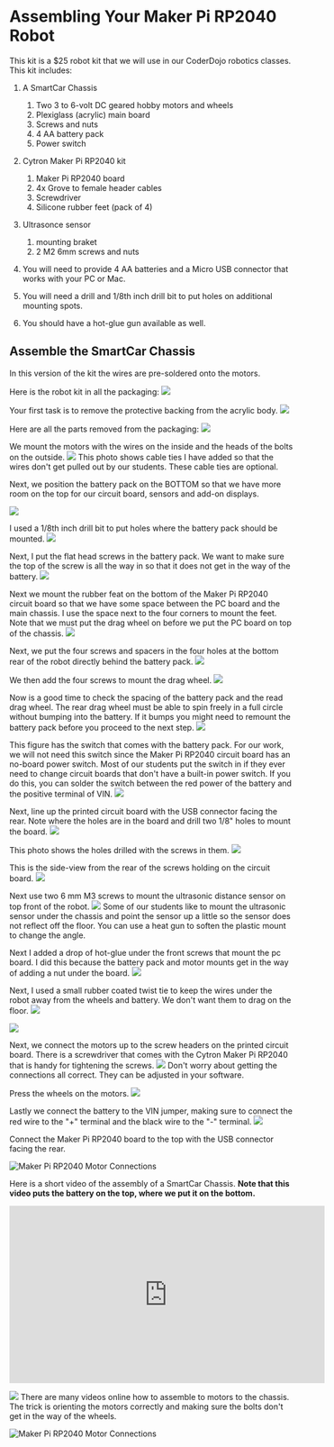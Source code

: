 # Assembling Your Maker Pi RP2040 Robot

This kit is a $25 robot kit that we will use in our CoderDojo robotics classes.  This kit includes:

1. A SmartCar Chassis
    1. Two 3 to 6-volt DC geared hobby motors and wheels
    2. Plexiglass (acrylic) main board
    3. Screws and nuts
    4. 4 AA battery pack
    5. Power switch
2. Cytron Maker Pi RP2040 kit
    1. Maker Pi RP2040 board
    2. 4x Grove to female header cables
    3. Screwdriver
    4. Silicone rubber feet (pack of 4)
3. Ultrasonce sensor
    1. mounting braket
    2. 2 M2 6mm screws and nuts

4. You will need to provide 4 AA batteries and a Micro USB connector that works with your PC or Mac.

6. You will need a drill and 1/8th inch drill bit to put holes on additional mounting spots.

8. You should have a hot-glue gun available as well.


## Assemble the SmartCar Chassis

In this version of the kit the wires are pre-soldered onto the motors.

Here is the robot kit in all the packaging:
![](../../img/IMG_0146.jpg)

Your first task is to remove the protective backing from the acrylic body.
![](../../img/IMG_0151.jpg)

Here are all the parts removed from the packaging:
![](../../img/IMG_0153.jpg)

We mount the motors with the wires on the inside and the heads of the bolts on the outside.
![](../../img/IMG_0162.jpg)
This photo shows cable ties I have added so that the wires don't get pulled out by our students.  These cable ties are optional.

Next, we position the battery pack on the BOTTOM so that we have more room on the top for our circuit board, sensors and add-on displays.

![](../../img/IMG_0163.jpg)

I used a 1/8th inch drill bit to put holes where the battery pack should be mounted.
![](../../img/IMG_0164.jpg)

Next, I put the flat head screws in the battery pack.  We want to make sure the top of the screw is all the way in so that it does not get in the way of the battery.
![](../../img/IMG_0166.jpg)

Next we mount the rubber feat on the bottom of the Maker Pi RP2040 circuit board so that we have some space between the PC board and the main chassis.  I use the space next to the four corners to mount the feet.  Note that we must put the drag wheel on before we put the PC board on top of the chassis.
![](../../img/IMG_0167.jpg)

Next, we put the four screws and spacers in the four holes at the bottom rear of the robot directly behind the battery pack.
![](../../img/IMG_0172.jpg)

We then add the four screws to mount the drag wheel.
![](../../img/IMG_0173.jpg)

Now is a good time to check the spacing of the battery pack and the read drag wheel.  The rear drag wheel must be able to spin freely in a full circle without bumping into the battery.  If it bumps you might need to remount the battery pack before you proceed to the next step.
![](../../img/IMG_0174.jpg)

This figure has the switch that comes with the battery pack.  For our work, we will not need this switch since the Maker Pi RP2040 circuit board has an no-board power switch.  Most of our students put the switch in if they ever need to change circuit boards that don't have a built-in power switch.  If you do this, you can solder the switch between the red power of the battery and the positive terminal of VIN.
![](../../img/IMG_0175.jpg)

Next, line up the printed circuit board with the USB connector facing the rear.  Note where the holes are in the board and drill two 1/8" holes to mount the board.
![](../../img/IMG_0169.jpg)

This photo shows the holes drilled with the screws in them.
![](../../img/IMG_0170.jpg)

This is the side-view from the rear of the screws holding on the circuit board.
![](../../img/IMG_0176.jpg)

Next use two 6 mm M3 screws to mount the ultrasonic distance sensor on top front of the robot.
![](../../img/IMG_0180.jpg)
Some of our students like to mount the ultrasonic sensor under the chassis and point the sensor up a little so the sensor does not reflect off the floor.  You can use a heat gun to soften the plastic mount to change the angle.

Next I added a drop of hot-glue under the front screws that mount the pc board.  I did this because the battery pack and motor mounts get in the way of adding a nut under the board.
![](../../img/IMG_0182.jpg)

Next, I used a small rubber coated twist tie to keep the wires under the robot away from the wheels and battery.  We don't want them to drag on the floor.
![](../../img/IMG_0185.jpg)

![](../../img/maker-pi-rp2040-robot-bottom.jpg)

Next, we connect the motors up to the screw headers on the printed circuit board.  There is a screwdriver that comes with the Cytron Maker Pi RP2040 that is handy for tightening the screws.
![](../../img/IMG_0178.jpg)
Don't worry about getting the connections all correct.  They can be adjusted in your software.

Press the wheels on the motors.
![](../../img/IMG_0181.jpg)

Lastly we connect the battery to the VIN jumper, making sure to connect the red wire to the "+" terminal and the black wire to the "-" terminal.
![](../../img/IMG_0186.jpg)

Connect the Maker Pi RP2040 board to the top with the USB connector facing the rear.

 ![Maker Pi RP2040 Motor Connections](../img/maker-pi-rp2040-motor-connections.jpg)

Here is a short video of the assembly of a SmartCar Chassis.  **Note that this video puts the battery on the top, where we put it on the bottom.**
<iframe width="560" height="315" src="https://www.youtube.com/embed/lgCERugoVL4" title="YouTube video player" frameborder="0" allow="accelerometer; autoplay; clipboard-write; encrypted-media; gyroscope; picture-in-picture" allowfullscreen></iframe>


![](../../img/maker-pi-rp2040-robot-bottom.jpg)
There are many videos online how to assemble to motors to the chassis.  The trick is orienting the motors correctly and making sure the bolts don't get in the way of the wheels.


   ![Maker Pi RP2040 Motor Connections](../img/maker-pi-rp2040-motor-connections.jpg)


